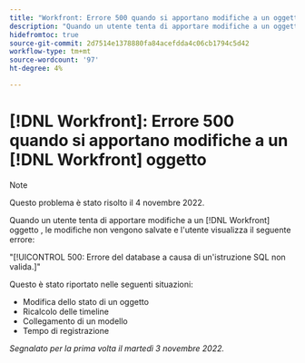 ```yaml
---
title: "Workfront: Errore 500 quando si apportano modifiche a un oggetto Workfront"
description: "Quando un utente tenta di apportare modifiche a un oggetto Workfront, le modifiche non vengono salvate e l'utente visualizza un errore"
hidefromtoc: true
source-git-commit: 2d7514e1378880fa84acefdda4c06cb1794c5d42
workflow-type: tm+mt
source-wordcount: '97'
ht-degree: 4%

---
```



# [!DNL Workfront]: Errore 500 quando si apportano modifiche a un [!DNL Workfront] oggetto

>[!NOTE]
>
>Questo problema è stato risolto il 4 novembre 2022.

Quando un utente tenta di apportare modifiche a un [!DNL Workfront] oggetto , le modifiche non vengono salvate e l&#39;utente visualizza il seguente errore:

&quot;[!UICONTROL 500: Errore del database a causa di un&#39;istruzione SQL non valida.]&quot;

Questo è stato riportato nelle seguenti situazioni:

* Modifica dello stato di un oggetto
* Ricalcolo delle timeline
* Collegamento di un modello
* Tempo di registrazione

_Segnalato per la prima volta il martedì 3 novembre 2022._

